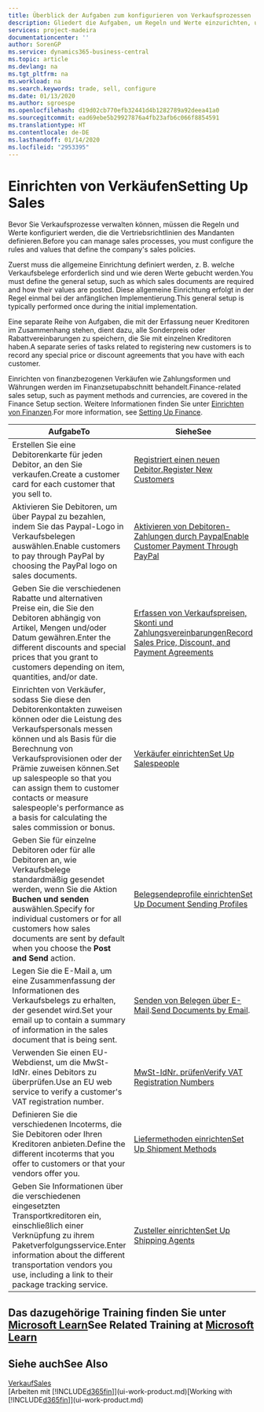 ```yaml
---
title: Überblick der Aufgaben zum konfigurieren von Verkaufsprozessen | Microsoft Docs
description: Gliedert die Aufgaben, um Regeln und Werte einzurichten, um Ihre Vertriebsrichtlinien und Arbeitsgänge zu definieren.
services: project-madeira
documentationcenter: ''
author: SorenGP
ms.service: dynamics365-business-central
ms.topic: article
ms.devlang: na
ms.tgt_pltfrm: na
ms.workload: na
ms.search.keywords: trade, sell, configure
ms.date: 01/13/2020
ms.author: sgroespe
ms.openlocfilehash: d19d02cb770efb32441d4b1282789a92deea41a0
ms.sourcegitcommit: ead69ebe5b29927876a4fb23afb6c066f8854591
ms.translationtype: HT
ms.contentlocale: de-DE
ms.lasthandoff: 01/14/2020
ms.locfileid: "2953395"
---
```

# <a name="setting-up-sales"></a><span data-ttu-id="92e74-103">Einrichten von Verkäufen</span><span class="sxs-lookup"><span data-stu-id="92e74-103">Setting Up Sales</span></span>
<span data-ttu-id="92e74-104">Bevor Sie Verkaufsprozesse verwalten können, müssen die Regeln und Werte konfiguriert werden, die die Vertriebsrichtlinien des Mandanten definieren.</span><span class="sxs-lookup"><span data-stu-id="92e74-104">Before you can manage sales processes, you must configure the rules and values that define the company's sales policies.</span></span>

<span data-ttu-id="92e74-105">Zuerst muss die allgemeine Einrichtung definiert werden, z. B. welche Verkaufsbelege erforderlich sind und wie deren Werte gebucht werden.</span><span class="sxs-lookup"><span data-stu-id="92e74-105">You must define the general setup, such as which sales documents are required and how their values are posted.</span></span> <span data-ttu-id="92e74-106">Diese allgemeine Einrichtung erfolgt in der Regel einmal bei der anfänglichen Implementierung.</span><span class="sxs-lookup"><span data-stu-id="92e74-106">This general setup is typically performed once during the initial implementation.</span></span>

<span data-ttu-id="92e74-107">Eine separate Reihe von Aufgaben, die mit der Erfassung neuer Kreditoren im Zusammenhang stehen, dient dazu, alle Sonderpreis oder Rabattvereinbarungen zu speichern, die Sie mit einzelnen Kreditoren haben.</span><span class="sxs-lookup"><span data-stu-id="92e74-107">A separate series of tasks related to registering new customers is to record any special price or discount agreements that you have with each customer.</span></span>

<span data-ttu-id="92e74-108">Einrichten von finanzbezogenen Verkäufen wie Zahlungsformen und Währungen werden im Finanzsetupabschnitt behandelt.</span><span class="sxs-lookup"><span data-stu-id="92e74-108">Finance-related sales setup, such as payment methods and currencies, are covered in the Finance Setup section.</span></span> <span data-ttu-id="92e74-109">Weitere Informationen finden Sie unter [Einrichten von Finanzen](finance-setup-finance.md).</span><span class="sxs-lookup"><span data-stu-id="92e74-109">For more information, see [Setting Up Finance](finance-setup-finance.md).</span></span>

| <span data-ttu-id="92e74-110">Aufgabe</span><span class="sxs-lookup"><span data-stu-id="92e74-110">To</span></span> | <span data-ttu-id="92e74-111">Siehe</span><span class="sxs-lookup"><span data-stu-id="92e74-111">See</span></span> |
| --- | --- |
| <span data-ttu-id="92e74-112">Erstellen Sie eine Debitorenkarte für jeden Debitor, an den Sie verkaufen.</span><span class="sxs-lookup"><span data-stu-id="92e74-112">Create a customer card for each customer that you sell to.</span></span> |[<span data-ttu-id="92e74-113">Registriert einen neuen Debitor.</span><span class="sxs-lookup"><span data-stu-id="92e74-113">Register New Customers</span></span>](sales-how-register-new-customers.md) |
| <span data-ttu-id="92e74-114">Aktivieren Sie Debitoren, um über Paypal zu bezahlen, indem Sie das Paypal-Logo in Verkaufsbelegen auswählen.</span><span class="sxs-lookup"><span data-stu-id="92e74-114">Enable customers to pay through PayPal by choosing the PayPal logo on sales documents.</span></span> |[<span data-ttu-id="92e74-115">Aktivieren von Debitoren-Zahlungen durch Paypal</span><span class="sxs-lookup"><span data-stu-id="92e74-115">Enable Customer Payment Through PayPal</span></span>](sales-how-enable-payment-service-extensions.md) |
| <span data-ttu-id="92e74-116">Geben Sie die verschiedenen Rabatte und alternativen Preise ein, die Sie den Debitoren abhängig von Artikel, Mengen und/oder Datum gewähren.</span><span class="sxs-lookup"><span data-stu-id="92e74-116">Enter the different discounts and special prices that you grant to customers depending on item, quantities, and/or date.</span></span> |[<span data-ttu-id="92e74-117">Erfassen von Verkaufspreisen, Skonti und Zahlungsvereinbarungen</span><span class="sxs-lookup"><span data-stu-id="92e74-117">Record Sales Price, Discount, and Payment Agreements</span></span>](sales-how-record-sales-price-discount-payment-agreements.md) |
| <span data-ttu-id="92e74-118">Einrichten von Verkäufer, sodass Sie diese den Debitorenkontakten zuweisen können oder die Leistung des Verkaufspersonals messen können und als Basis für die Berechnung von Verkaufsprovisionen oder der Prämie zuweisen können.</span><span class="sxs-lookup"><span data-stu-id="92e74-118">Set up salespeople so that you can assign them to customer contacts or measure salespeople's performance as a basis for calculating the sales commission or bonus.</span></span> |[<span data-ttu-id="92e74-119">Verkäufer einrichten</span><span class="sxs-lookup"><span data-stu-id="92e74-119">Set Up Salespeople</span></span>](sales-how-setup-salespeople.md) |
| <span data-ttu-id="92e74-120">Geben Sie für einzelne Debitoren oder für alle Debitoren an, wie Verkaufsbelege standardmäßig gesendet werden, wenn Sie die Aktion **Buchen und senden** auswählen.</span><span class="sxs-lookup"><span data-stu-id="92e74-120">Specify for individual customers or for all customers how sales documents are sent by default when you choose the **Post and Send** action.</span></span> |[<span data-ttu-id="92e74-121">Belegsendeprofile einrichten</span><span class="sxs-lookup"><span data-stu-id="92e74-121">Set Up Document Sending Profiles</span></span>](sales-how-setup-document-send-profiles.md) |
| <span data-ttu-id="92e74-122">Legen Sie die E-Mail a, um eine Zusammenfassung der Informationen des Verkaufsbelegs zu erhalten, der gesendet wird.</span><span class="sxs-lookup"><span data-stu-id="92e74-122">Set your email up to contain a summary of information in the sales document that is being sent.</span></span> |<span data-ttu-id="92e74-123">[Senden von Belegen über E-Mail](ui-how-send-documents-email.md).</span><span class="sxs-lookup"><span data-stu-id="92e74-123">[Send Documents by Email](ui-how-send-documents-email.md).</span></span> |
|<span data-ttu-id="92e74-124">Verwenden Sie einen EU-Webdienst, um die MwSt-IdNr. eines Debitors zu überprüfen.</span><span class="sxs-lookup"><span data-stu-id="92e74-124">Use an EU web service to verify a customer's VAT registration number.</span></span>|[<span data-ttu-id="92e74-125">MwSt-IdNr. prüfen</span><span class="sxs-lookup"><span data-stu-id="92e74-125">Verify VAT Registration Numbers</span></span>](finance-setup-vat.md)|
|<span data-ttu-id="92e74-126">Definieren Sie die verschiedenen Incoterms, die Sie Debitoren oder Ihren Kreditoren anbieten.</span><span class="sxs-lookup"><span data-stu-id="92e74-126">Define the different incoterms that you offer to customers or that your vendors offer you.</span></span>|[<span data-ttu-id="92e74-127">Liefermethoden einrichten</span><span class="sxs-lookup"><span data-stu-id="92e74-127">Set Up Shipment Methods</span></span>](sales-how-set-up-shipment-methods.md)|
|<span data-ttu-id="92e74-128">Geben Sie Informationen über die verschiedenen eingesetzten Transportkreditoren ein, einschließlich einer Verknüpfung zu ihrem Paketverfolgungsservice.</span><span class="sxs-lookup"><span data-stu-id="92e74-128">Enter information about the different transportation vendors you use, including a link to their package tracking service.</span></span>|[<span data-ttu-id="92e74-129">Zusteller einrichten</span><span class="sxs-lookup"><span data-stu-id="92e74-129">Set Up Shipping Agents</span></span>](sales-how-to-set-up-shipping-agents.md)|

## <a name="see-related-training-at-microsoft-learnlearnmodulestrade-get-started-dynamics-365-business-central"></a><span data-ttu-id="92e74-130">Das dazugehörige Training finden Sie unter [Microsoft Learn](/learn/modules/trade-get-started-dynamics-365-business-central/)</span><span class="sxs-lookup"><span data-stu-id="92e74-130">See Related Training at [Microsoft Learn](/learn/modules/trade-get-started-dynamics-365-business-central/)</span></span>

## <a name="see-also"></a><span data-ttu-id="92e74-131">Siehe auch</span><span class="sxs-lookup"><span data-stu-id="92e74-131">See Also</span></span>
[<span data-ttu-id="92e74-132">Verkauf</span><span class="sxs-lookup"><span data-stu-id="92e74-132">Sales</span></span>](sales-manage-sales.md)  
<span data-ttu-id="92e74-133">[Arbeiten mit [!INCLUDE[d365fin](includes/d365fin_md.md)]](ui-work-product.md)</span><span class="sxs-lookup"><span data-stu-id="92e74-133">[Working with [!INCLUDE[d365fin](includes/d365fin_md.md)]](ui-work-product.md)</span></span>
